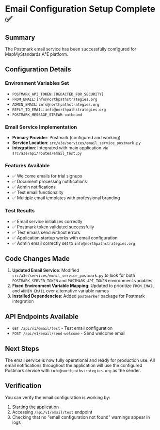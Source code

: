 # Email Configuration Setup Complete ✅

## Summary

The Postmark email service has been successfully configured for MapMyStandards A³E platform.

## Configuration Details

### Environment Variables Set
- `POSTMARK_API_TOKEN`: `[REDACTED_FOR_SECURITY]`
- `FROM_EMAIL`: `info@northpathstrategies.org`
- `ADMIN_EMAIL`: `info@northpathstrategies.org`
- `REPLY_TO_EMAIL`: `info@northpathstrategies.org`
- `POSTMARK_MESSAGE_STREAM`: `outbound`

### Email Service Implementation
- **Primary Provider**: Postmark (configured and working)
- **Service Location**: `src/a3e/services/email_service_postmark.py`
- **Integration**: Integrated with main application via `src/a3e/api/routes/email_test.py`

### Features Available
- ✅ Welcome emails for trial signups
- ✅ Document processing notifications
- ✅ Admin notifications
- ✅ Test email functionality
- ✅ Multiple email templates with professional branding

### Test Results
- ✅ Email service initializes correctly
- ✅ Postmark token validated successfully
- ✅ Test emails send without errors
- ✅ Application startup works with email configuration
- ✅ Admin email correctly set to `info@northpathstrategies.org`

## Code Changes Made

1. **Updated Email Service**: Modified `src/a3e/services/email_service_postmark.py` to look for both `POSTMARK_SERVER_TOKEN` and `POSTMARK_API_TOKEN` environment variables
2. **Fixed Environment Variable Mapping**: Updated to prioritize `FROM_EMAIL` and `ADMIN_EMAIL` over alternative variable names
3. **Installed Dependencies**: Added `postmarker` package for Postmark integration

## API Endpoints Available

- `GET /api/v1/email/test` - Test email configuration
- `POST /api/v1/email/send-welcome` - Send welcome email

## Next Steps

The email service is now fully operational and ready for production use. All email notifications throughout the application will use the configured Postmark service with `info@northpathstrategies.org` as the sender.

## Verification

You can verify the email configuration is working by:
1. Starting the application
2. Accessing `/api/v1/email/test` endpoint
3. Checking that no "email configuration not found" warnings appear in logs
